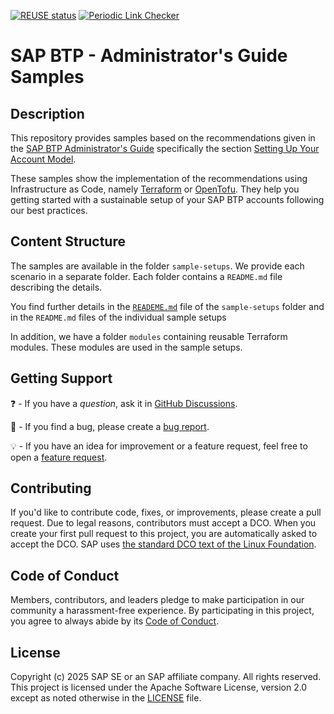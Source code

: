 [![REUSE status](https://api.reuse.software/badge/github.com/SAP-samples/btp-admin-guide-samples)](https://api.reuse.software/info/github.com/SAP-samples/btp-admin-guide-samples)
[![Periodic Link Checker](https://github.com/SAP-samples/btp-admin-guide-samples/actions/workflows/links-watcher-cron.yml/badge.svg)](https://github.com/SAP-samples/btp-admin-guide-samples/actions/workflows/links-watcher-cron.yml)

# SAP BTP - Administrator's Guide Samples

## Description

This repository provides samples based on the recommendations given in the [SAP BTP Administrator's Guide](https://help.sap.com/docs/btp/btp-admin-guide/btp-admin-guide) specifically the section [Setting Up Your Account Model](https://help.sap.com/docs/btp/btp-admin-guide/setting-up-your-account-model).

These samples show the implementation of the recommendations using Infrastructure as Code, namely [Terraform](https://www.terraform.io/) or [OpenTofu](https://opentofu.org/). They help you getting started with a sustainable setup of your SAP BTP accounts following our best practices.

## Content Structure

The samples are available in the folder `sample-setups`. We provide each scenario in a separate folder. Each folder contains a `README.md` file describing the details.

You find further details in the [`READEME.md`](./sample-setups/README.md) file of the `sample-setups` folder and in the `README.md` files of the individual sample setups

In addition, we have a folder `modules` containing reusable Terraform modules. These modules are used in the sample setups.

## Getting Support

❓ - If you have a *question*, ask it in [GitHub Discussions](https://github.com/SAP-samples/btp-admin-guide-samples/discussions/).

🐞 - If you find a bug, please create a [bug report](https://github.com/SAP-samples/btp-admin-guide-samples/issues/new?assignees=&labels=bug%2Cneeds-triage&projects=&template=bug_report.yml&title=%5BBUG%5D).

💡 - If you have an idea for improvement or a feature request, feel free to open a [feature request](https://github.com/SAP-samples/btp-admin-guide-samples/issues/new?assignees=&labels=enhancement%2Cneeds-triage&projects=&template=feature_request.yml&title=%5BFEATURE%5D).

## Contributing

If you'd like to contribute code, fixes, or improvements, please create a pull request. Due to legal reasons, contributors must accept a DCO. When you create your first pull request to this project, you are automatically asked to accept the DCO. SAP uses [the standard DCO text of the Linux Foundation](https://developercertificate.org/).

## Code of Conduct

Members, contributors, and leaders pledge to make participation in our community a harassment-free experience. By participating in this project, you agree to always abide by its [Code of Conduct](https://github.com/SAP/.github/blob/main/CODE_OF_CONDUCT.md).

## License

Copyright (c) 2025 SAP SE or an SAP affiliate company. All rights reserved. This project is licensed under the Apache Software License, version 2.0 except as noted otherwise in the [LICENSE](LICENSE) file.
